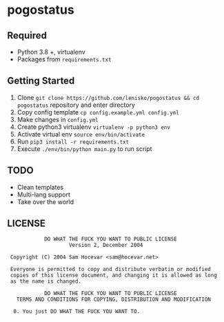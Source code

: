 # pogostatus

## Required

- Python 3.8 +,  virtualenv
- Packages from `requirements.txt`

## Getting Started

1. Clone `git clone https://github.com/lenisko/pogostatus && cd pogostatus` repository and enter directory
2. Copy config template `cp config.example.yml config.yml`
3. Make changes in `config.yml`
4. Create python3 virtualenv `virtualenv -p python3 env`
5. Activate virtual env `source env/bin/activate`
6. Run `pip3 install -r requirements.txt`
7. Execute `./env/bin/python main.py` to run script

## TODO

* Clean templates
* Multi-lang support
* Take over the world

## LICENSE
```
            DO WHAT THE FUCK YOU WANT TO PUBLIC LICENSE
                    Version 2, December 2004

 Copyright (C) 2004 Sam Hocevar <sam@hocevar.net>

 Everyone is permitted to copy and distribute verbatim or modified
 copies of this license document, and changing it is allowed as long
 as the name is changed.

            DO WHAT THE FUCK YOU WANT TO PUBLIC LICENSE
   TERMS AND CONDITIONS FOR COPYING, DISTRIBUTION AND MODIFICATION

  0. You just DO WHAT THE FUCK YOU WANT TO.
```
